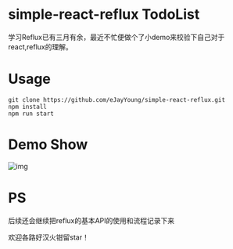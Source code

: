 # simple-react-reflux TodoList
学习Reflux已有三月有余，最近不忙便做个了小demo来校验下自己对于react,reflux的理解。

# Usage
    git clone https://github.com/eJayYoung/simple-react-reflux.git
    npm install
    npm run start

# Demo Show
 
 ![img](https://github.com/eJayYoung/simple-react-reflux/react-todos-demoShow.gif)

# PS

后续还会继续把reflux的基本API的使用和流程记录下来

欢迎各路好汉火钳留star！

